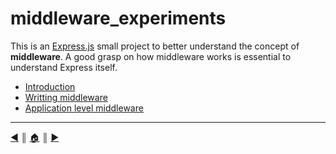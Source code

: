 # middleware_experiments
This is an [Express.js][1] small project to better understand the concept of **middleware**. A good grasp on how middleware works is essential to understand Express itself.

* [Introduction][l1]
* [Writting middleware][l2]
* [Application level middleware][l3]


---
[:arrow_backward:][back] ║ [:house:][home] ║ [:arrow_forward:][next]

<!-- navigation -->
[home]: #
[back]: #
[next]: README/intro.md

<!-- links -->
[1]: http://expressjs.com/en/index.html

<!-- menu -->
[l1]: README/intro.md
[l2]: README/middleware.md
[l3]: README/middleware2.md
